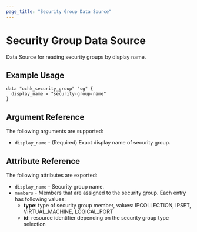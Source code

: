 ```yaml
---
page_title: "Security Group Data Source"
---
```


# Security Group Data Source

Data Source for reading security groups by display name. 

## Example Usage

```hcl
data "ochk_security_group" "sg" {
  display_name = "security-group-name"
}
```

## Argument Reference

The following arguments are supported:

* `display_name` - (Required) Exact display name of security group.

## Attribute Reference

The following attributes are exported:
 * `display_name` - Security group name. 
 * `members` - Members that are assigned to the security group.
   Each entry has following values:
    * **type**: type of security group member, values: IPCOLLECTION, IPSET, VIRTUAL_MACHINE, LOGICAL_PORT
    * **id**: resource identifier depending on the security group type selection
 
